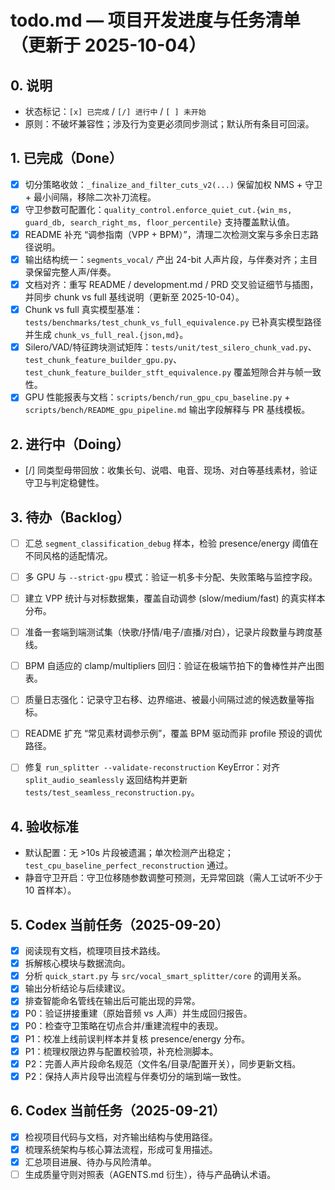 <!-- File: todo.md -->
<!-- AI-SUMMARY: 项目任务状态看板，展示已完成事项、进行中任务、待办与 Codex 行动。 -->

# todo.md — 项目开发进度与任务清单（更新于 2025-10-04）

## 0. 说明
- 状态标记：`[x] 已完成` / `[/] 进行中` / `[ ] 未开始`
- 原则：不破坏兼容性；涉及行为变更必须同步测试；默认所有条目可回滚。

## 1. 已完成（Done）
- [x] 切分策略收敛：`_finalize_and_filter_cuts_v2(...)` 保留加权 NMS + 守卫 + 最小间隔，移除二次补刀流程。
- [x] 守卫参数可配置化：`quality_control.enforce_quiet_cut.{win_ms, guard_db, search_right_ms, floor_percentile}` 支持覆盖默认值。
- [x] README 补充 “调参指南（VPP + BPM）”，清理二次检测文案与多余日志路径说明。
- [x] 输出结构统一：`segments_vocal/` 产出 24-bit 人声片段，与伴奏对齐；主目录保留完整人声/伴奏。
- [x] 文档对齐：重写 README / development.md / PRD 交叉验证细节与插图，并同步 chunk vs full 基线说明（更新至 2025-10-04）。
- [x] Chunk vs full 真实模型基准：`tests/benchmarks/test_chunk_vs_full_equivalence.py` 已补真实模型路径并生成 `chunk_vs_full_real.{json,md}`。
- [x] Silero/VAD/特征跨块测试矩阵：`tests/unit/test_silero_chunk_vad.py`、`test_chunk_feature_builder_gpu.py`、`test_chunk_feature_builder_stft_equivalence.py` 覆盖短隙合并与帧一致性。
- [x] GPU 性能报表与文档：`scripts/bench/run_gpu_cpu_baseline.py` + `scripts/bench/README_gpu_pipeline.md` 输出字段解释与 PR 基线模板。
## 2. 进行中（Doing）

- [/] 同类型母带回放：收集长句、说唱、电音、现场、对白等基线素材，验证守卫与判定稳健性。

## 3. 待办（Backlog）

- [ ] 汇总 `segment_classification_debug` 样本，检验 presence/energy 阈值在不同风格的适配情况。

- [ ] 多 GPU 与 `--strict-gpu` 模式：验证一机多卡分配、失败策略与监控字段。

- [ ] 建立 VPP 统计与对标数据集，覆盖自动调参 (slow/medium/fast) 的真实样本分布。

- [ ] 准备一套端到端测试集（快歌/抒情/电子/直播/对白），记录片段数量与跨度基线。

- [ ] BPM 自适应的 clamp/multipliers 回归：验证在极端节拍下的鲁棒性并产出图表。

- [ ] 质量日志强化：记录守卫右移、边界缩进、被最小间隔过滤的候选数量等指标。

- [ ] README 扩充 “常见素材调参示例”，覆盖 BPM 驱动而非 profile 预设的调优路径。

- [ ] 修复 `run_splitter --validate-reconstruction` KeyError：对齐 `split_audio_seamlessly` 返回结构并更新 `tests/test_seamless_reconstruction.py`。

## 4. 验收标准
- 默认配置：无 >10s 片段被遗漏；单次检测产出稳定；`test_cpu_baseline_perfect_reconstruction` 通过。
- 静音守卫开启：守卫位移随参数调整可预测，无异常回跳（需人工试听不少于 10 首样本）。

## 5. Codex 当前任务（2025-09-20）
- [x] 阅读现有文档，梳理项目技术路线。
- [x] 拆解核心模块与数据流向。
- [x] 分析 `quick_start.py` 与 `src/vocal_smart_splitter/core` 的调用关系。
- [x] 输出分析结论与后续建议。
- [x] 排查智能命名管线在输出后可能出现的异常。
- [x] P0：验证拼接重建（原始音频 vs 人声）并生成回归报告。
- [x] P0：检查守卫策略在切点合并/重建流程中的表现。
- [x] P1：校准上线前误判样本并复核 presence/energy 分布。
- [x] P1：梳理权限边界与配置校验项，补充检测脚本。
- [x] P2：完善人声片段命名规范（文件名/目录/配置开关），同步更新文档。
- [x] P2：保持人声片段导出流程与伴奏切分的端到端一致性。

## 6. Codex 当前任务（2025-09-21）
- [x] 检视项目代码与文档，对齐输出结构与使用路径。
- [x] 梳理系统架构与核心算法流程，形成可复用描述。
- [x] 汇总项目进展、待办与风险清单。
- [ ] 生成质量守则对照表（AGENTS.md 衍生），待与产品确认术语。
